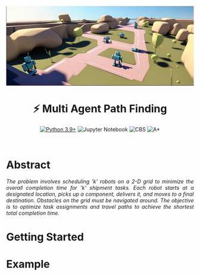 <div align="center">
<img src="images/path.png" alt="Mult Agent Path FInding.png" width="1500"/>

# ⚡ Multi Agent Path Finding

[![Python 3.9+](https://img.shields.io/badge/python-3.9+-blue.svg)](https://www.python.org/downloads/release/python-390/)
![Jupyter Notebook](https://img.shields.io/badge/Jupyter%20Notebook-orange)
![CBS](https://img.shields.io/badge/Conflict%20Based%20Searching-8A2BE2)
![A*](https://img.shields.io/badge/A*%20Algorithm-green)
</div>

&nbsp;

# Abstract
<div align = "justify">
<i>
The problem involves scheduling 'k' robots on a 2-D grid to minimize the overall completion time for 'k' shipment tasks. Each robot starts at a designated location, 
picks up a component, delivers it, and moves to a final destination. Obstacles on the grid must be navigated around. The objective is to optimize 
task assignments and travel paths to achieve the shortest total completion time.
</i>
</div>

# Getting Started

# Example 
